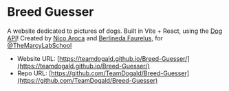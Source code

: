# Breed Guesser
A website dedicated to pictures of dogs. Built in Vite + React, using the [Dog API](https://dog.ceo/dog-api/)!
Created by [Nico Aroca](https://github.com/tailsmster) and [Berlineda Faurelus](https://github.com/Faurelus), for [@TheMarcyLabSchool](https://www.marcylabschool.org/)

* Website URL: [https://teamdogald.github.io/Breed-Guesser/](https://teamdogald.github.io/Breed-Guesser/)
* Repo URL: [https://github.com/TeamDogald/Breed-Guesser](https://github.com/TeamDogald/Breed-Guesser)

